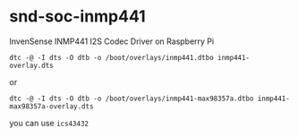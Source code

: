 # snd-soc-inmp441
InvenSense INMP441 I2S Codec Driver on Raspberry Pi

`dtc -@ -I dts -O dtb -o /boot/overlays/inmp441.dtbo inmp441-overlay.dts`

or 

`dtc -@ -I dts -O dtb -o /boot/overlays/inmp441-max98357a.dtbo inmp441-max98357a-overlay.dts`

you can use `ics43432`